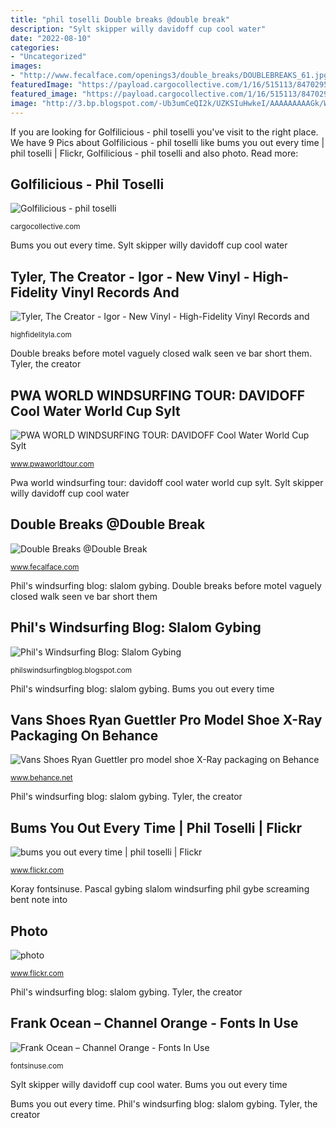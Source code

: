 ```yaml
---
title: "phil toselli Double breaks @double break"
description: "Sylt skipper willy davidoff cup cool water"
date: "2022-08-10"
categories:
- "Uncategorized"
images:
- "http://www.fecalface.com/openings3/double_breaks/DOUBLEBREAKS_61.jpg"
featuredImage: "https://payload.cargocollective.com/1/16/515113/8470295/prt_200x200_1409289089.jpg"
featured_image: "https://payload.cargocollective.com/1/16/515113/8470295/prt_200x200_1409289089.jpg"
image: "http://3.bp.blogspot.com/-Ub3umCeQI2k/UZKSIuHwkeI/AAAAAAAAAGk/WQlWvJmfH3A/s1600/Pascal+Toselli++_1.jpg"
---
```


If you are looking for Golfilicious - phil toselli you've visit to the right place. We have 9 Pics about Golfilicious - phil toselli like bums you out every time | phil toselli | Flickr, Golfilicious - phil toselli and also photo. Read more:

## Golfilicious - Phil Toselli

![Golfilicious - phil toselli](https://payload.cargocollective.com/1/16/515113/8470295/prt_200x200_1409289089.jpg "Double breaks @double break")

<small>cargocollective.com</small>

Bums you out every time. Sylt skipper willy davidoff cup cool water

## Tyler, The Creator - Igor - New Vinyl - High-Fidelity Vinyl Records And

![Tyler, The Creator - Igor - New Vinyl - High-Fidelity Vinyl Records and](https://highfidelityla.com/covers/big/R-14215683-1570313366-2533.jpeg "Phil&#039;s windsurfing blog: slalom gybing")

<small>highfidelityla.com</small>

Double breaks before motel vaguely closed walk seen ve bar short them. Tyler, the creator

## PWA WORLD WINDSURFING TOUR: DAVIDOFF Cool Water World Cup Sylt

![PWA WORLD WINDSURFING TOUR: DAVIDOFF Cool Water World Cup Sylt](https://www.pwaworldtour.com/fileadmin/user/main_editors/images/events/2014/Sylt_2014/Day_9/SY14_ls_Willy_skipper.jpg "Pascal gybing slalom windsurfing phil gybe screaming bent note into")

<small>www.pwaworldtour.com</small>

Pwa world windsurfing tour: davidoff cool water world cup sylt. Sylt skipper willy davidoff cup cool water

## Double Breaks @Double Break

![Double Breaks @Double Break](http://www.fecalface.com/openings3/double_breaks/DOUBLEBREAKS_61.jpg "Double breaks before motel vaguely closed walk seen ve bar short them")

<small>www.fecalface.com</small>

Phil&#039;s windsurfing blog: slalom gybing. Double breaks before motel vaguely closed walk seen ve bar short them

## Phil&#039;s Windsurfing Blog: Slalom Gybing

![Phil&#039;s Windsurfing Blog: Slalom Gybing](http://3.bp.blogspot.com/-Ub3umCeQI2k/UZKSIuHwkeI/AAAAAAAAAGk/WQlWvJmfH3A/s1600/Pascal+Toselli++_1.jpg "Bums you out every time")

<small>philswindsurfingblog.blogspot.com</small>

Phil&#039;s windsurfing blog: slalom gybing. Bums you out every time

## Vans Shoes Ryan Guettler Pro Model Shoe X-Ray Packaging On Behance

![Vans Shoes Ryan Guettler pro model shoe X-Ray packaging on Behance](https://mir-s3-cdn-cf.behance.net/project_modules/disp/2c77f97152977.56028cc79e84c.gif "Bums you out every time")

<small>www.behance.net</small>

Phil&#039;s windsurfing blog: slalom gybing. Tyler, the creator

## Bums You Out Every Time | Phil Toselli | Flickr

![bums you out every time | phil toselli | Flickr](https://live.staticflickr.com/2699/4152195472_ae3e3a85fa.jpg "Sylt skipper willy davidoff cup cool water")

<small>www.flickr.com</small>

Koray fontsinuse. Pascal gybing slalom windsurfing phil gybe screaming bent note into

## Photo

![photo](http://farm2.staticflickr.com/1136/708178923_58e8d05f6d_z.jpg?zz=1 "Tyler, the creator")

<small>www.flickr.com</small>

Phil&#039;s windsurfing blog: slalom gybing. Tyler, the creator

## Frank Ocean – Channel Orange - Fonts In Use

![Frank Ocean – Channel Orange - Fonts In Use](https://assets.fontsinuse.com/static/use-media-items/109/108131/full-1587x1443/5e79ec0b/Artboard.png "Vans shoe packaging shoes ray guettler ryan pro behance box")

<small>fontsinuse.com</small>

Sylt skipper willy davidoff cup cool water. Bums you out every time

Bums you out every time. Phil&#039;s windsurfing blog: slalom gybing. Tyler, the creator
